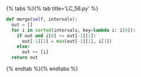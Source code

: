 {% tabs %}{% tab title='LC_56.py' %}

```py
def merge(self, intervals):
  out = []
  for i in sorted(intervals, key=lambda i: i[0]):
    if out and i[0] <= out[-1][1]:
      out[-1][1] = max(out[-1][1], i[1])
    else:
      out += [i]
  return out
```

{% endtab %}{% endtabs %}
